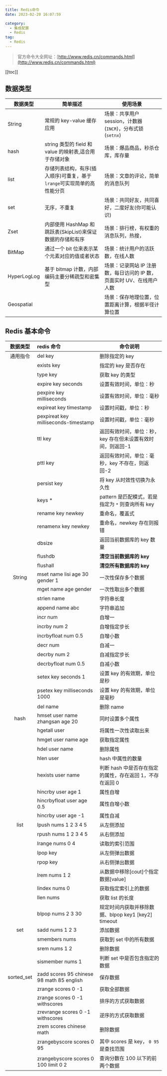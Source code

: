 ```yaml
---
title: Redis命令
date: 2023-02-20 16:07:59

category: 
  - 集成配置
  - Redis
tag: 
  - Redis
---
```


> 官方命令大全网址：[http://www.redis.cn/commands.html](http://www.redis.cn/commands.html)

<!-- more -->

[[toc]]

## 数据类型

| 数据类型    | 简单描述                                                               | 使用场景                                                              |
| ----------- | ---------------------------------------------------------------------- | --------------------------------------------------------------------- |
| String      | 常规的 key-value 缓存应用                                              | 场景：共享用户 session，计数器(`INCR`)，分布式锁(`setnx`)             |
| hash        | string 类型的 field 和 value 的映射表,适合用于存储对象                 | 场景：爆品商品，秒杀仓库，库存量                                      |
| list        | 存储列表结构，有序(插入顺序)可重复，基于`lrange`可实现简单的高性能分页 | 场景：文章的评论，简单的消息队列                                      |
| set         | 无序，不重复                                                           | 场景：共同好友，共同喜好，二度好友(你可能认识)                        |
| Zset        | 内部使用 HashMap 和跳跃表(SkipList)来保证数据的存储和有序              | 场景：排行榜，有权重的消息队列，热搜，                                |
| BitMap      | 通过一个 bit 位来表示某个元素对应的值或者状态                          | 场景：统计用户的活跃数，在线人数                                      |
| HyperLogLog | 基于 bitmap 计数，内部编码主要分稀疏型和密集型                         | 场景：记录网站 IP 注册数，每日访问的 IP 数，页面实时 UV、在线用户人数 |
| Geospatial  |                                                                        | 场景：保存地理位置，位置距离计算，根据半径计算位置                    |

## Redis 基本命令

|  数据类型  | redis 命令                                | 命令说明                                                   |
| :--------: | :---------------------------------------- | ---------------------------------------------------------- |
|  通用指令  | del key                                   | 删除指定的 key                                             |
|            | exists key                                | 指定的 key 是否存在                                        |
|            | type key                                  | 获取 key 的类型                                            |
|            | expire key seconds                        | 设置有效时间，单位：秒                                     |
|            | pexpire key milliseconds                  | 设置有效时间，单位：毫秒                                   |
|            | expireat key timestamp                    | 设置时间戳，单位：秒                                       |
|            | pexpireat key milliseconds-timestamp      | 设置时间戳，单位：毫秒                                     |
|            | ttl key                                   | 返回有效时间，单位：秒，key 存在但未设置有效时间，则返回-1 |
|            | pttl key                                  | 返回有效时间，单位：毫秒，key 不存在，则返回-2             |
|            | persist key                               | 将 key 从时效性切换为永久性                                |
|            | keys \*                                   | pattern 是匹配模式，若是指定为 `*` 则查询所有 key          |
|            | rename key newkey                         | 重命名，覆盖式                                             |
|            | renamenx key newkey                       | 重命名，newkey 存在则报错                                  |
|            | dbsize                                    | 返回当前数据库的 key 数量                                  |
|            | flushdb                                   | **清空当前数据库的 key**                                   |
|            | flushall                                  | **清空所有数据库的 key**                                   |
|   String   | mset name lisi age 30 gender 1            | 一次性保存多个数据                                         |
|            | mget name age gender                      | 一次性取出多个数据                                         |
|            | strlen name                               | 字符串长度                                                 |
|            | append name abc                           | 字符串追加                                                 |
|            | incr num                                  | 自增一                                                     |
|            | incrby num 2                              | 自增指定步长                                               |
|            | incrbyfloat num 0.5                       | 自增小数                                                   |
|            | decr num                                  | 自减一                                                     |
|            | decrby num 2                              | 自减指定步长                                               |
|            | decrbyfloat num 0.5                       | 自减小数                                                   |
|            | setex key seconds 1                       | 设置 key 的有效期，单位是秒                                |
|            | psetex key milliseconds 1000              | 设置 key 的有效期，单位是毫秒                              |
|            | del name                                  | 删除 name                                                  |
|    hash    | hmset user name zhangsan age 20           | 同时设置多个属性                                           |
|            | hgetall user                              | 将属性一次性读取出来                                       |
|            | hmget user name age                       | 获取指定属性                                               |
|            | hdel user name                            | 删除属性                                                   |
|            | hlen user                                 | hash 中属性的数量                                          |
|            | hexists user name                         | 判断 hash 中是否存在指定的属性，存在返回 1，不存在返回 0   |
|            | hincrby user age 1                        | 属性自增                                                   |
|            | hincrbyfloat user age 0.5                 | 属性自增小数                                               |
|            | hincrby user age -1                       | 属性自减                                                   |
|    list    | lpush nums 1 2 3 4 5                      | 从左侧添加                                                 |
|            | rpush nums 1 2 3 4 5                      | 从右侧添加                                                 |
|            | lrange nums 0 4                           | 读取的索引范围                                             |
|            | lpop key                                  | 从左侧弹出数据                                             |
|            | rpop key                                  | 从右侧弹出数据                                             |
|            | lrem nums 1 2                             | 从数据中移除[cout]个指定数据[value]                        |
|            | lindex nums 0                             | 获取指定索引上的数据                                       |
|            | llen nums                                 | 获取 list 的长度                                           |
|            | blpop nums 2 3 30                         | 规定时间内获取并移除数据、blpop key1 [key2] timeout        |
|    set     | sadd nums 1 2 3                           | 添加数据                                                   |
|            | smembers nums                             | 获取到 set 中的所有数据                                    |
|            | srem nums 1 2                             | 删除数据                                                   |
|            | sismember nums 1                          | 判断 set 中是否包含指定的数据                              |
| sorted_set | zadd scores 95 chinese 98 math 85 english | 保存数据                                                   |
|            | zrange scores 0 -1                        | 获取全部数据                                               |
|            | zrange scores 0 -1 withscores             | 排序的方式获取数据                                         |
|            | zrevrange scores 0 -1 withscores          | 逆序的方式获取数据                                         |
|            | zrem scores chinese math                  | 删除数据                                                   |
|            | zrangebyscore scores 0 95                 | 其中 scores 是 key， `0 95` 是查找范围                     |
|            | zrangebyscore scores 0 100 limit 0 2      | 查询分数在 100 以下的前两个数据                            |
